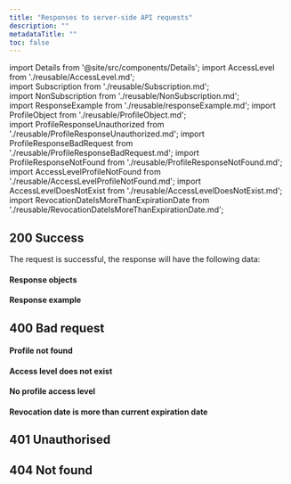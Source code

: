```yaml
---
title: "Responses to server-side API requests"
description: ""
metadataTitle: ""
toc: false
---
```


<!--- api-responses.md --->

import Details from '@site/src/components/Details'; 
import AccessLevel from './reusable/AccessLevel.md';  
import Subscription from './reusable/Subscription.md';  
import NonSubscription from './reusable/NonSubscription.md';  
import ResponseExample from './reusable/responseExample.md';
import ProfileObject from './reusable/ProfileObject.md';  
import ProfileResponseUnauthorized from './reusable/ProfileResponseUnauthorized.md';
import ProfileResponseBadRequest from './reusable/ProfileResponseBadRequest.md';
import ProfileResponseNotFound from './reusable/ProfileResponseNotFound.md';
import AccessLevelProfileNotFound from './reusable/AccessLevelProfileNotFound.md';
import AccessLevelDoesNotExist from './reusable/AccessLevelDoesNotExist.md';
import RevocationDateIsMoreThanExpirationDate from './reusable/RevocationDateIsMoreThanExpirationDate.md';

## 200 Success


The request is successful, the response will have the following data:
#### 	Response objects

<ProfileObject />	

#### 	Response example

<responseExample />

## 400 Bad request

<ProfileResponseBadRequest /> 

#### Profile not found
<AccessLevelProfileNotFound /> 

#### Access level does not exist
<AccessLevelDoesNotExist />

####  No profile access level

<AccessLevelNoProfileAccessLevel />

#### Revocation date is more than current expiration date
<RevocationDateIsMoreThanExpirationDate />

## 401 Unauthorised

<ProfileResponseUnauthorized />

## 404 Not found

<ProfileResponseNotFound /> 

